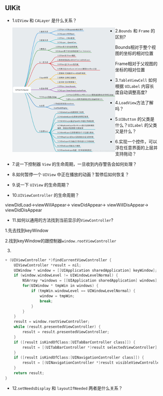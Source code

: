 ## UIKit

- 1.`UIView` 和 `CALayer` 是什么关系？

  <img src="1.png" style="zoom:40%;"  align='left'/>


- 2.`Bounds` 和 `Frame` 的区别? 

Bounds相对于整个视图的坐标的相对位置

Frame相对于父视图的坐标的相对位置

- 3.`TableViewCell` 如何根据 `UILabel` 内容长度自动调整高度?

  

- 4.`LoadView`方法了解吗？

  

- 5.`UIButton` 的父类是什么？`UILabel` 的父类又是什么？

- 6.实现一个控件，可以浮在任意界面的上层并支持拖动？


- 7.说一下控制器 `View` 的生命周期，一旦收到内存警告会如何处理？


- 8.如何暂停一个 `UIView` 中正在播放的动画？暂停后如何恢复？


- 9.说一下 `UIView` 的生命周期？

  

- 10.`UIViewController` 的生命周期？

viewDidLoad->viewWillAppear-> viewDidAppear-> viewWillDisAppear-> viewDidDisAppear

- 11.如何以通用的方法找到当前显示的`ViewController`? 

1.先去找到keyWindow

2.找到keyWindow的跟控制器`window.rootViewController `

3.

```objective-c
+ (UIViewController *)findCurrentViewController {
    UIViewController *result = nil;
    UIWindow * window = [[UIApplication sharedApplication] keyWindow];
    if (window.windowLevel != UIWindowLevelNormal) {
        NSArray *windows = [[UIApplication sharedApplication] windows];
        for(UIWindow * tmpWin in windows) {
            if (tmpWin.windowLevel == UIWindowLevelNormal) {
                window = tmpWin;
                break;
            }
        }
    }
    result = window.rootViewController;
    while (result.presentedViewController) {
        result = result.presentedViewController;
    }
    if ([result isKindOfClass:[UITabBarController class]]) {
        result = [(UITabBarController *)result selectedViewController];
    }
    if ([result isKindOfClass:[UINavigationController class]]) {
        result = [(UINavigationController *)result visibleViewController];
    }
    return result;
}
```

- 12.`setNeedsDisplay` 和 `layoutIfNeeded` 两者是什么关系？

